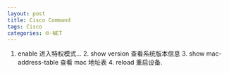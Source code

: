 ```yaml
---
layout: post
title: Cisco Command
tags: Cisco
categories: 🌐-NET
---
```


1. enable                   进入特权模式...
	2. show version             查看系统版本信息
	3. show mac-address-table   查看 mac 地址表
	4. reload                   重启设备.

